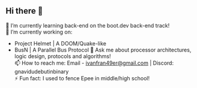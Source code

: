 ## Hi there 👋
🌱 I’m currently learning back-end on the boot.dev back-end track! \
🔭 I’m currently working on:
  - Project Helmet | A DOOM/Quake-like
  - BusN           | A Parallel Bus Protocol 
💬 Ask me about processor architectures, logic design, protocols and algorithms! \
📫 How to reach me: Email - ivanfran49er@gmail.com | Discord: gnavidudebutinbinary \
⚡ Fun fact: I used to fence Epee in middle/high school!
